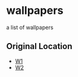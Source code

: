 # wallpapers
a list of wallpapers
## Original Location
-  [W1](https://github.com/makccr/wallpapers) 
-  [W2](https://github.com/FrenzyExists/wallpapers) 
